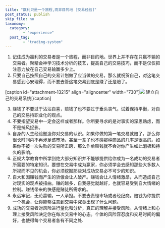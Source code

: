```yaml
---
title: "赢利只是一个旅程,而非目的地 [交易经验]"
post_status: publish
skip_file: no
taxonomy:
  category:
        - "experience"
  post_tag:
        - "trading-system"
---
```


1. 记住成为赢利的交易者是一个旅程，而非目的地。世界上并不存在只赢不输的交易者。聚精会神学习技术分析的技艺，提高自己的交易技巧，而不是仅仅把注意力放在自己交易输赢多少上。
2. 只要自己按照自己的交易计划做了应当做的交易，那么就祝贺自己，对这笔交易感到心安理得，而不要去管这笔交易到底是赚了还是赔了。

[caption id="attachment-13215" align="aligncenter" width="730"]![](https://cdn.fendou.la/funstoutiao/2019/04/1557232863-Trading-System.jpg) 建立自己的交易系统[/caption]

3. 赚钱了不要过于沾沾自喜，赔钱了也不要过于垂头丧气。试着保持平衡，对自己的交易持职业化的观点。
4. 不要指望交易中一定会这样或者那样。你所要寻求的是对事实的深思熟虑，而不是捕风捉影。
5. 自身的人生经验塑造你对交易的认识。如果你做的第一笔交易就赔了，那么你很长时间内不再涉足该市场，甚至一辈子也不碰那种商品的几率是很高的。如果你不被一次失败的交易所击跨，那么作单赔钱就不会对你产生如此消极和持久的影响。
6. 正规大学教育中所学到绝大部分知识并不能够提供给你成为一名成功的交易者所需要的特定知识。要想在交易中成为赢家，你必须学会去感知那些大多数人所视而不见的机会，你必须挖掘那些对成功交易必不可少的知识。
7. 自大和因赚钱而产生的骄傲会让人破产。赚钱会让人情绪激昂，从而造成自己对现实的观点被扭曲。赚的越多，自我感觉就越好，也就容易受到自大情绪的控制。赚钱带来的快感是赌徒所需求的。
8. 永远牢记，无论赢输，一人承担。不要去责怪市场或者经纪商。赔钱为你提供一个机会，让你能够注意到交易中究竟出现了什么问题。
9. 成功的交易者对风险进行量化和分析，真正的理解并接受风险。从情绪上和心理上接受风险决定你在每次交易中的心态。个体的风险容忍度和交易时间的偏好，也使得每个交易者各有不同之处.
